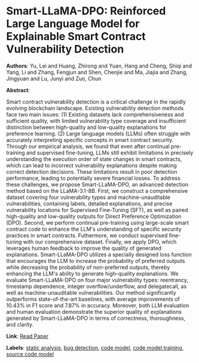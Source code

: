 # Smart-LLaMA-DPO: Reinforced Large Language Model for Explainable Smart Contract Vulnerability Detection

**Authors**: Yu, Lei and Huang, Zhirong and Yuan, Hang and Cheng, Shiqi and Yang, Li and Zhang, Fengjun and Shen, Chenjie and Ma, Jiajia and Zhang, Jingyuan and Lu, Junyi and Zuo, Chun

**Abstract**:

Smart contract vulnerability detection is a critical challenge in the rapidly evolving blockchain landscape. Existing vulnerability detection methods face two main issues: (1) Existing datasets lack comprehensiveness and sufficient quality, with limited vulnerability type coverage and insufficient distinction between high-quality and low-quality explanations for preference learning. (2) Large language models (LLMs) often struggle with accurately interpreting specific concepts in smart contract security. Through our empirical analysis, we found that even after continual pre-training and supervised fine-tuning, LLMs still exhibit limitations in precisely understanding the execution order of state changes in smart contracts, which can lead to incorrect vulnerability explanations despite making correct detection decisions. These limitations result in poor detection performance, leading to potentially severe financial losses. To address these challenges, we propose Smart-LLaMA-DPO, an advanced detection method based on the LLaMA-3.1-8B. First, we construct a comprehensive dataset covering four vulnerability types and machine-unauditable vulnerabilities, containing labels, detailed explanations, and precise vulnerability locations for Supervised Fine-Tuning (SFT), as well as paired high-quality and low-quality outputs for Direct Preference Optimization (DPO). Second, we perform continual pre-training using large-scale smart contract code to enhance the LLM's understanding of specific security practices in smart contracts. Futhermore, we conduct supervised fine-tuning with our comprehensive dataset. Finally, we apply DPO, which leverages human feedback to improve the quality of generated explanations. Smart-LLaMA-DPO utilizes a specially designed loss function that encourages the LLM to increase the probability of preferred outputs while decreasing the probability of non-preferred outputs, thereby enhancing the LLM's ability to generate high-quality explanations. We evaluate Smart-LLaMA-DPO on four major vulnerability types: reentrancy, timestamp dependence, integer overflow/underflow, and delegatecall, as well as machine-unauditable vulnerabilities. Our method significantly outperforms state-of-the-art baselines, with average improvements of 10.43\% in F1 score and 7.87\% in accuracy. Moreover, both LLM evaluation and human evaluation demonstrate the superior quality of explanations generated by Smart-LLaMA-DPO in terms of correctness, thoroughness, and clarity.

**Link**: [Read Paper](https://doi.org/10.1145/3728878)

**Labels**: [static analysis](../../labels/static_analysis.md), [bug detection](../../labels/bug_detection.md), [code model](../../labels/code_model.md), [code model training](../../labels/code_model_training.md), [source code model](../../labels/source_code_model.md)
